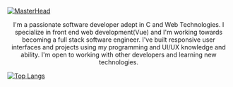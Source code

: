 [![MasterHead](https://aphebail.sirv.com/banner%20(2).png)](https://github.com/Ochoja)

<p align="center">
I'm a passionate software developer adept in C and Web Technologies. I specialize in front end web development(Vue) and I'm working towards becoming a full stack software engineer. I've built responsive user interfaces and projects using my programming and UI/UX knowledge and ability. I'm open to working with other developers and learning new technologies.
</p>

[![Top Langs](https://github-readme-stats.vercel.app/api/top-langs/?username=Ochoja&theme=onedark)](https://github.com/anuraghazra/github-readme-stats)

<!---
Ochoja/Ochoja is a ✨ special ✨ repository because its `README.md` (this file) appears on your GitHub profile.
You can click the Preview link to take a look at your changes.
--->
